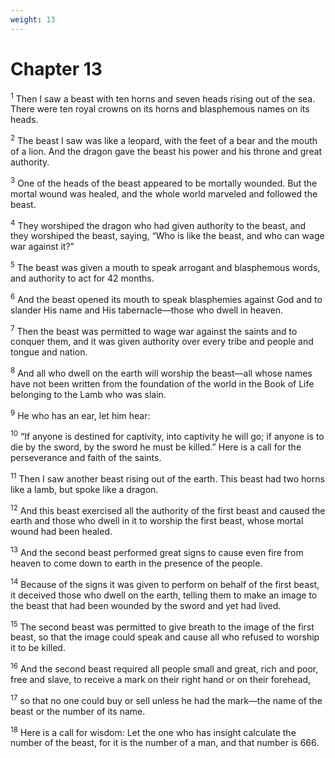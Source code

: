 ```yaml
---
weight: 13
---
```


# Chapter 13

<sup>1</sup> Then I saw a beast with ten horns and seven heads rising out of the sea. There were ten royal crowns on its horns and blasphemous names on its heads. 

<sup>2</sup> The beast I saw was like a leopard, with the feet of a bear and the mouth of a lion. And the dragon gave the beast his power and his throne and great authority. 

<sup>3</sup> One of the heads of the beast appeared to be mortally wounded. But the mortal wound was healed, and the whole world marveled and followed the beast. 

<sup>4</sup> They worshiped the dragon who had given authority to the beast, and they worshiped the beast, saying, “Who is like the beast, and who can wage war against it?” 

<sup>5</sup> The beast was given a mouth to speak arrogant and blasphemous words, and authority to act for 42 months. 

<sup>6</sup> And the beast opened its mouth to speak blasphemies against God and to slander His name and His tabernacle—those who dwell in heaven. 

<sup>7</sup> Then the beast was permitted to wage war against the saints and to conquer them, and it was given authority over every tribe and people and tongue and nation. 

<sup>8</sup> And all who dwell on the earth will worship the beast—all whose names have not been written from the foundation of the world in the Book of Life belonging to the Lamb who was slain. 

<sup>9</sup> He who has an ear, let him hear: 

<sup>10</sup> “If anyone is destined for captivity, into captivity he will go; if anyone is to die by the sword, by the sword he must be killed.” Here is a call for the perseverance and faith of the saints. 

<sup>11</sup> Then I saw another beast rising out of the earth. This beast had two horns like a lamb, but spoke like a dragon. 

<sup>12</sup> And this beast exercised all the authority of the first beast and caused the earth and those who dwell in it to worship the first beast, whose mortal wound had been healed. 

<sup>13</sup> And the second beast performed great signs to cause even fire from heaven to come down to earth in the presence of the people. 

<sup>14</sup> Because of the signs it was given to perform on behalf of the first beast, it deceived those who dwell on the earth, telling them to make an image to the beast that had been wounded by the sword and yet had lived. 

<sup>15</sup> The second beast was permitted to give breath to the image of the first beast, so that the image could speak and cause all who refused to worship it to be killed. 

<sup>16</sup> And the second beast required all people small and great, rich and poor, free and slave, to receive a mark on their right hand or on their forehead, 

<sup>17</sup> so that no one could buy or sell unless he had the mark—the name of the beast or the number of its name. 

<sup>18</sup> Here is a call for wisdom: Let the one who has insight calculate the number of the beast, for it is the number of a man, and that number is 666. 


